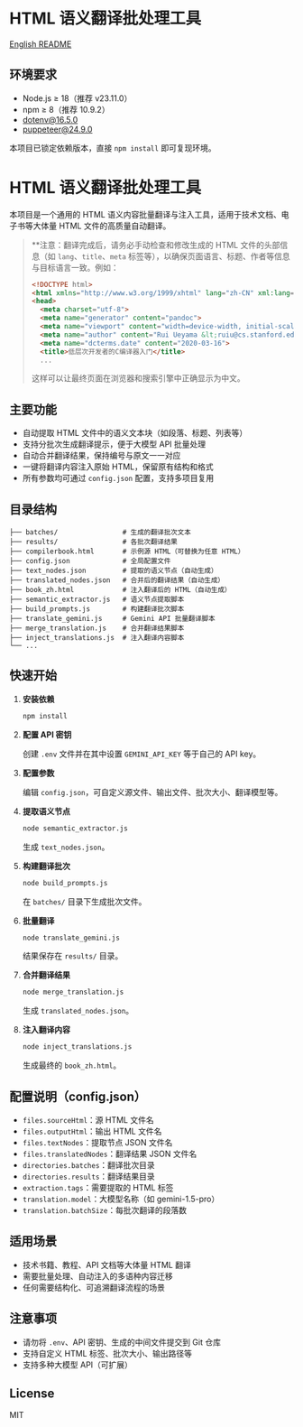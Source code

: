 # HTML 语义翻译批处理工具

[English README](README_en.md)

## 环境要求

- Node.js ≥ 18（推荐 v23.11.0）
- npm ≥ 8（推荐 10.9.2）
- dotenv@16.5.0
- puppeteer@24.9.0

本项目已锁定依赖版本，直接 `npm install` 即可复现环境。

# HTML 语义翻译批处理工具

本项目是一个通用的 HTML 语义内容批量翻译与注入工具，适用于技术文档、电子书等大体量 HTML 文件的高质量自动翻译。

> **注意：翻译完成后，请务必手动检查和修改生成的 HTML 文件的头部信息（如 `lang`、`title`、`meta` 标签等），以确保页面语言、标题、作者等信息与目标语言一致。例如：
>
> ```html
> <!DOCTYPE html>
> <html xmlns="http://www.w3.org/1999/xhtml" lang="zh-CN" xml:lang="zh-CN">
> <head>
>   <meta charset="utf-8">
>   <meta name="generator" content="pandoc">
>   <meta name="viewport" content="width=device-width, initial-scale=1.0, user-scalable=yes">
>   <meta name="author" content="Rui Ueyama &lt;ruiu@cs.stanford.edu&gt;">
>   <meta name="dcterms.date" content="2020-03-16">
>   <title>低层次开发者的C编译器入门</title>
>   ...
> ```
>
> 这样可以让最终页面在浏览器和搜索引擎中正确显示为中文。

## 主要功能

- 自动提取 HTML 文件中的语义文本块（如段落、标题、列表等）
- 支持分批次生成翻译提示，便于大模型 API 批量处理
- 自动合并翻译结果，保持编号与原文一一对应
- 一键将翻译内容注入原始 HTML，保留原有结构和格式
- 所有参数均可通过 `config.json` 配置，支持多项目复用

## 目录结构

```
├── batches/                # 生成的翻译批次文本
├── results/                # 各批次翻译结果
├── compilerbook.html       # 示例源 HTML（可替换为任意 HTML）
├── config.json             # 全局配置文件
├── text_nodes.json         # 提取的语义节点（自动生成）
├── translated_nodes.json   # 合并后的翻译结果（自动生成）
├── book_zh.html            # 注入翻译后的 HTML（自动生成）
├── semantic_extractor.js   # 语义节点提取脚本
├── build_prompts.js        # 构建翻译批次脚本
├── translate_gemini.js     # Gemini API 批量翻译脚本
├── merge_translation.js    # 合并翻译结果脚本
├── inject_translations.js  # 注入翻译内容脚本
└── ...
```

## 快速开始

1. **安装依赖**

   ```bash
   npm install
   ```

2. **配置 API 密钥**

   创建 `.env` 文件并在其中设置 `GEMINI_API_KEY` 等于自己的 API key。

3. **配置参数**

   编辑 `config.json`，可自定义源文件、输出文件、批次大小、翻译模型等。

4. **提取语义节点**

   ```bash
   node semantic_extractor.js
   ```

   生成 `text_nodes.json`。

5. **构建翻译批次**

   ```bash
   node build_prompts.js
   ```

   在 `batches/` 目录下生成批次文件。

6. **批量翻译**

   ```bash
   node translate_gemini.js
   ```

   结果保存在 `results/` 目录。

7. **合并翻译结果**

   ```bash
   node merge_translation.js
   ```

   生成 `translated_nodes.json`。

8. **注入翻译内容**

   ```bash
   node inject_translations.js
   ```

   生成最终的 `book_zh.html`。

## 配置说明（config.json）

- `files.sourceHtml`：源 HTML 文件名
- `files.outputHtml`：输出 HTML 文件名
- `files.textNodes`：提取节点 JSON 文件名
- `files.translatedNodes`：翻译结果 JSON 文件名
- `directories.batches`：翻译批次目录
- `directories.results`：翻译结果目录
- `extraction.tags`：需要提取的 HTML 标签
- `translation.model`：大模型名称（如 gemini-1.5-pro）
- `translation.batchSize`：每批次翻译的段落数

## 适用场景

- 技术书籍、教程、API 文档等大体量 HTML 翻译
- 需要批量处理、自动注入的多语种内容迁移
- 任何需要结构化、可追溯翻译流程的场景

## 注意事项

- 请勿将 `.env`、API 密钥、生成的中间文件提交到 Git 仓库
- 支持自定义 HTML 标签、批次大小、输出路径等
- 支持多种大模型 API（可扩展）

## License

MIT
